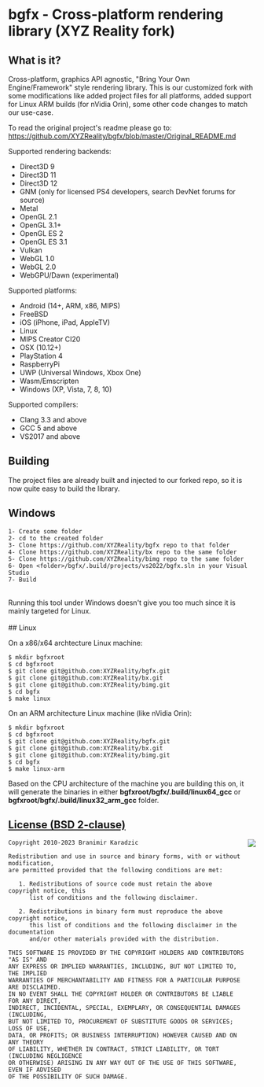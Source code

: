 bgfx - Cross-platform rendering library (XYZ Reality fork)
============================================================================

What is it?
-----------

Cross-platform, graphics API agnostic, "Bring Your Own Engine/Framework" style
rendering library. This is our customized fork with some modifications like added project files for all 
platforms, added support for Linux ARM builds (for nVidia Orin), some other code changes to match our use-case.

To read the original project's readme please go to: https://github.com/XYZReality/bgfx/blob/master/Original_README.md

Supported rendering backends:

 * Direct3D 9
 * Direct3D 11
 * Direct3D 12
 * GNM (only for licensed PS4 developers, search DevNet forums for source)
 * Metal
 * OpenGL 2.1
 * OpenGL 3.1+
 * OpenGL ES 2
 * OpenGL ES 3.1
 * Vulkan
 * WebGL 1.0
 * WebGL 2.0
 * WebGPU/Dawn (experimental)

Supported platforms:

 * Android (14+, ARM, x86, MIPS)
 * FreeBSD
 * iOS (iPhone, iPad, AppleTV)
 * Linux
 * MIPS Creator CI20
 * OSX (10.12+)
 * PlayStation 4
 * RaspberryPi
 * UWP (Universal Windows, Xbox One)
 * Wasm/Emscripten
 * Windows (XP, Vista, 7, 8, 10)

Supported compilers:

 * Clang 3.3 and above
 * GCC 5 and above
 * VS2017 and above

Building
--------
The project files are already built and injected to our forked repo, so it is now quite easy to build the library.
<br>
## Windows
```
1- Create some folder
2- cd to the created folder
3- Clone https://github.com/XYZReality/bgfx repo to that folder
4- Clone https://github.com/XYZReality/bx repo to the same folder
5- Clone https://github.com/XYZReality/bimg repo to the same folder
6- Open <folder>/bgfx/.build/projects/vs2022/bgfx.sln in your Visual Studio
7- Build
```
<br>
Running this tool under Windows doesn't give you too much since it is mainly targeted for Linux. <br><br>
## Linux

On a x86/x64 archtecture Linux machine:
```
$ mkdir bgfxroot
$ cd bgfxroot
$ git clone git@github.com:XYZReality/bgfx.git
$ git clone git@github.com:XYZReality/bx.git
$ git clone git@github.com:XYZReality/bimg.git
$ cd bgfx 
$ make linux
```

On an ARM architecture Linux machine (like nVidia Orin):
```
$ mkdir bgfxroot
$ cd bgfxroot
$ git clone git@github.com:XYZReality/bgfx.git
$ git clone git@github.com:XYZReality/bx.git
$ git clone git@github.com:XYZReality/bimg.git
$ cd bgfx 
$ make linux-arm
```

Based on the CPU architecture of the machine you are building this on, it will generate the binaries in either 
**bgfxroot/bgfx/.build/linux64_gcc** or **bgfxroot/bgfx/.build/linux32_arm_gcc** folder.

[License (BSD 2-clause)](https://bkaradzic.github.io/bgfx/license.html)
-----------------------------------------------------------------------

<a href="http://opensource.org/licenses/BSD-2-Clause" target="_blank">
<img align="right" src="http://opensource.org/trademarks/opensource/OSI-Approved-License-100x137.png">
</a>

	Copyright 2010-2023 Branimir Karadzic
	
	Redistribution and use in source and binary forms, with or without modification,
	are permitted provided that the following conditions are met:
	
	   1. Redistributions of source code must retain the above copyright notice, this
	      list of conditions and the following disclaimer.
	
	   2. Redistributions in binary form must reproduce the above copyright notice,
	      this list of conditions and the following disclaimer in the documentation
	      and/or other materials provided with the distribution.
	
	THIS SOFTWARE IS PROVIDED BY THE COPYRIGHT HOLDERS AND CONTRIBUTORS "AS IS" AND
	ANY EXPRESS OR IMPLIED WARRANTIES, INCLUDING, BUT NOT LIMITED TO, THE IMPLIED
	WARRANTIES OF MERCHANTABILITY AND FITNESS FOR A PARTICULAR PURPOSE ARE DISCLAIMED.
	IN NO EVENT SHALL THE COPYRIGHT HOLDER OR CONTRIBUTORS BE LIABLE FOR ANY DIRECT,
	INDIRECT, INCIDENTAL, SPECIAL, EXEMPLARY, OR CONSEQUENTIAL DAMAGES (INCLUDING,
	BUT NOT LIMITED TO, PROCUREMENT OF SUBSTITUTE GOODS OR SERVICES; LOSS OF USE,
	DATA, OR PROFITS; OR BUSINESS INTERRUPTION) HOWEVER CAUSED AND ON ANY THEORY
	OF LIABILITY, WHETHER IN CONTRACT, STRICT LIABILITY, OR TORT (INCLUDING NEGLIGENCE
	OR OTHERWISE) ARISING IN ANY WAY OUT OF THE USE OF THIS SOFTWARE, EVEN IF ADVISED
	OF THE POSSIBILITY OF SUCH DAMAGE.

